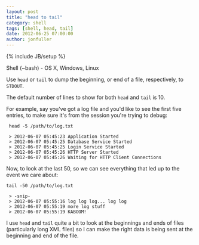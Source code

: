 ```yaml
---
layout: post
title: "head to tail"
category: shell
tags: [shell, head, tail]
date: 2012-06-25 07:00:00
author: jonfuller
---
```

{% include JB/setup %}

Shell (~bash) - OS X, Windows, Linux

Use `head` or `tail` to dump the beginning, or end of a file, respectively, to `STDOUT`.

The default number of lines to show for both `head` and `tail` is 10.

For example, say you've got a log file and you'd like to see the first five entries, to make sure it's from the session you're trying to debug:

     head -5 /path/to/log.txt

     > 2012-06-07 05:45:23 Application Started
     > 2012-06-07 05:45:25 Database Service Started
     > 2012-06-07 05:45:25 Login Service Started
     > 2012-06-07 05:45:26 HTTP Server Started
     > 2012-06-07 05:45:26 Waiting for HTTP Client Connections

Now, to look at the last 50, so we can see everything that led up to the event we care about:

    tail -50 /path/to/log.txt

     > -snip-
     > 2012-06-07 05:55:16 log log log... log log
     > 2012-06-07 05:55:19 more log stuff
     > 2012-06-07 05:55:19 KABOOM!
    
I use `head` and `tail` quite a bit to look at the beginnings and ends of files (particularly long XML files) so I can make the right data is being sent at the beginning and end of the file.
